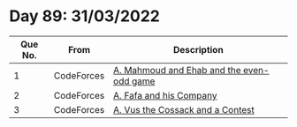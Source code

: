 # Day 89: 31/03/2022

| Que No. | From | Description |
| --- | --- | --- |
| 1 | CodeForces | [A. Mahmoud and Ehab and the even-odd game](https://codeforces.com/problemset/problem/959/A) |
| 2 | CodeForces | [A. Fafa and his Company](https://codeforces.com/problemset/problem/935/A) |
| 3 | CodeForces | [A. Vus the Cossack and a Contest](https://codeforces.com/problemset/problem/1186/A) |
